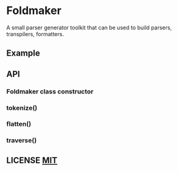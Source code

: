 # Foldmaker
A small parser generator toolkit that can be used to build parsers, transpilers, formatters.
## Example
## API

### Foldmaker class constructor
### tokenize()
### flatten()
### traverse()

## LICENSE [MIT](LICENSE)
